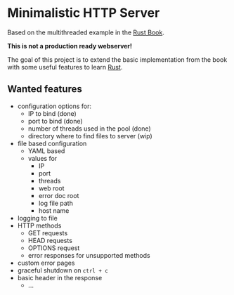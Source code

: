 # Minimalistic HTTP Server

Based on the multithreaded example in the [Rust Book][rust-book].

**This is not a production ready webserver!**

The goal of this project is to extend the basic implementation from the book with some useful features to learn [Rust][rust-lang].

[rust-book]:    https://doc.rust-lang.org/stable/book/second-edition/ch20-00-final-project-a-web-server.html
[rust-lang]:    https://www.rust-lang.org/

## Wanted features

- configuration options for:
    - IP to bind (done)
    - port to bind (done)
    - number of threads used in the pool (done)
    - directory where to find files to server (wip)
- file based configuration
    - YAML based
    - values for 
        - IP
        - port
        - threads
        - web root
        - error doc root
        - log file path
        - host name
- logging to file
- HTTP methods
    - GET requests
    - HEAD requests
    - OPTIONS request
    - error responses for unsupported methods
- custom error pages
- graceful shutdown on `ctrl + c`
- basic header in the response
    - ...
    